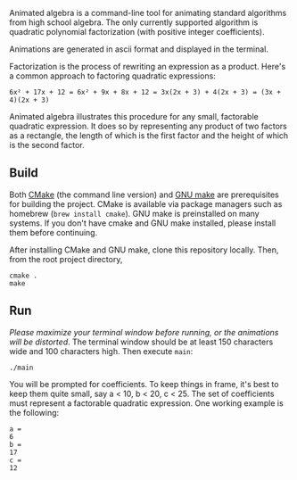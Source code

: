 Animated algebra is a command-line tool for animating standard algorithms from high school algebra.  The only currently supported algorithm is quadratic polynomial factorization (with positive integer coefficients).

Animations are generated in ascii format and displayed in the terminal.

Factorization is the process of rewriting an expression as a product.  Here's a common approach to factoring quadratic expressions:
```
6x² + 17x + 12 = 6x² + 9x + 8x + 12 = 3x(2x + 3) + 4(2x + 3) = (3x + 4)(2x + 3)
```
Animated algebra illustrates this procedure for any small, factorable quadratic expression.  It does so by representing any product of two factors as a rectangle, the length of which is the first factor and the height of which is the second factor.

## Build
Both [CMake](https://cmake.org/) (the command line version) and [GNU make](https://www.gnu.org/software/make/) are prerequisites for building the project.  CMake is available via package managers such as homebrew (`brew install cmake`).  GNU make is preinstalled on many systems.  If you don't have cmake and GNU make installed, please install them before continuing.

After installing CMake and GNU make, clone this repository locally.  Then, from the root project directory,

```
cmake .
make
```

## Run
*Please maximize your terminal window before running, or the animations will be distorted*.  The terminal window should be at least 150 characters wide and 100 characters high.  Then execute `main`:

```
./main
```

You will be prompted for coefficients.  To keep things in frame, it's best to keep them quite small, say a < 10, b < 20, c < 25.  The set of coefficients must represent a factorable quadratic expression.  One working example is the following:
```
a = 
6
b = 
17
c = 
12
```

